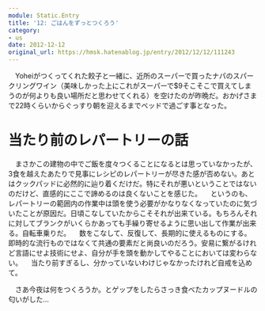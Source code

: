 ```yaml
---
module: Static.Entry
title: '12: ごはんをずっとつくろう'
category:
- us
date: 2012-12-12
original_url: https://hmsk.hatenablog.jp/entry/2012/12/12/111243
---
```


　Yoheiがつくってくれた餃子と一緒に、近所のスーパーで買ったナパのスパークリングワイン（美味しかった上にこれがスーパーで$9そこそこで買えてしまうのが何よりも良い場所だと思わせてくれる）を空けたのが昨晩だ。おかげさまで22時くらいからぐっすり朝を迎えるまでベッドで過ごす事となった。

# 当たり前のレパートリーの話
　まさかこの建物の中でご飯を度々つくることになるとは思っていなかったが、3食を越えたあたりで見事にレシピのレパートリーが尽きた感が否めない。あとはクックパッドに必然的に辿り着くだけだ。特にそれが悪いということではないのだけど、直感的にここで諦めるのは良くないことを感じた。
　というのも、レパートリーの範囲内の作業中は頭を使う必要がかなりなくなっていたのに気づいたことが原因だ。日頃こなしていたからこそそれが出来ている。もちろんそれに対してブランクがいくらかあっても手繰り寄せるように思い出して作業が出来る。自転車乗りだ。
　数をこなして、反復して、長期的に使えるものにする。即時的な流行ものではなくて共通の要素だと尚良いのだろう。安易に繋がるけれど言語にせよ技術にせよ、自分が手を頭を動かしてやることにおいては変わらない。
　当たり前すぎるし、分かっていないわけじゃなかったけれど自戒を込めて。

　さあ今夜は何をつくろうか。とゲップをしたらさっき食べたカップヌードルの匂いがした...

